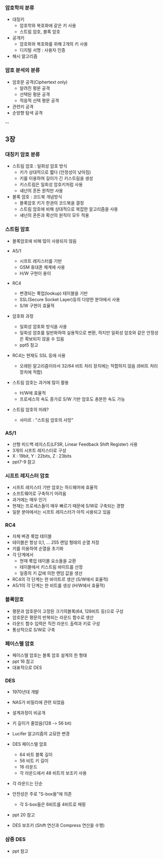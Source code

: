 ### 암호학의 분류
- 대칭키
	- 암호학와 복호화에 같은 키 사용
	- 스트림 암호, 블록 암호
- 공개키
	- 암호화와 복호화를 위해 2개의 키 사용  
	- 디지털 서명 : 사용자 인증
- 해시 알고리즘

### 암호 분석의 분류
- 암호문 공격(Ciphertext only)
	- 알려진 평문 공격
	- 선택된 평문 공격
	- 적응적 선택 평문 공격 
- 관련키 공격
- 순방향 탐색 공격

--
## 3장

### 대칭키 암호 분류
- 스트림 암호 : 일회성 암호 방식
	- 키가 상대적으로 짧다 (안정성이 낮아짐)
	- 키를 이용하여 길이가 긴 키스트림을 생성
	- 키스트림은 일회성 암호키처럼 사용
	- 섀넌의 혼돈 원칙만 사용
- 블록 암호 : 코드북 개념방식
	- 블록암호 키가 한권의 코드북을 결정
	- 스트림 암호에 비해 상대적으로 복잡한 알고리즘을 사용
	- 섀넌의 혼돈과 확산의 원칙이 모두 적용

### 스트림 암호
- 블록암호에 비해 많이 사용되지 않음
- A5/1
	- 시프트 레지스터를 기반
	- GSM 휴대폰 체계에 사용
	- H/W 구현이 용이 
- RC4 	 	
	- 변경되는 룩업(lookup) 테이블을 기반
	- SSL(Secure Socket Layer)등의 다양한 분야에서 사용
	- S/W 구현이 효율적	

- 암호화 과정
	- 일회성 암호화 방식을 사용
	- 일회성 암호를 일반화하여 실용적으로 변환, 하지만 일회성 암호와 같은 안정성은 확보되지 않을 수 있음
	- ppt5 참고 	

- RC4는 현재도 SSL 등에 사용
	- 오래된 알고리즘이라서 32/64 비트 처리 장치에는 적합하지 않음 (8비트 처리장치에 적합) 
- 스트림 암호는 과거에 많이 활용
	- H/W에 효율적
	- 프로세스의 속도 증가로 S/W 기반 암호도 충분한 속도 가능 
- 스트림 암호의 미래?
	- 샤미르 : "스트림 암호의 사망" 

	
### A5/1
- 선형 피드백 레지스트(LFSR, Linear Feedback Shift Register) 사용
- 3개의 시프트 레지스터로 구성
- X : 19bit, Y : 22bits, Z : 23bits
- ppt7-9 참고	


### 시프트 레지스터 암호
- 시프트 레지스터 기반 암호는 하드웨어에 효율적
- 소프트웨어로 구축하기 어려움
- 과거에는 매우 인기
- 현재는 프로세스들이 매우 빠르기 때문에 S/W로 구축되는 경향
- 일분 분야에서는 시프트 레지스터가 아직 사용되고 있음

### RC4
- 자체 벼경 룩업 테이블
- 테이블은 항상 0,1, ... 255 랜덤 형태의 순열 저장
- 키를 이용하여 순열을 초기화
- 각 단계에서
	- 현재 룩업 테이블 요소들을 교환
	- 테이블에서 키스트림 바이트를 선정
	- 일종의 키 값에 의한 랜덤 값을 생선
- RC4의 각 단계는 한 바이트르 생산 (S/W에서 효율적)
- A5/1의 각 단계는 한 비트를 생상 (H/W에서 효율적)	 


### 블록암호
- 평문과 암호문이 고정된 크기의블록(64, 128비트 등)으로 구성
-  암호문은 평문의 반복되는 라운드 함수로 생산
- 라운드 함수 입력은 직전 라운드 출력과 키로 구성
- 통상적으로 S/W로 구축

### 페이스텔 암호
- 페이스텔 암호는 블록 암호 설계의 한 형태
- ppt 16 참고
- 대표적으로 DES

### DES
- 1970년대 개발
- NAS가 비밀리에 관련 되었음
- 설계과정이 비공개
- 키 길이가 줄었음(128 -> 56 bit)
- Lucifer 알고리즘의 교묘한 변경

- DES 페이스텔 암호
	- 64 비트 블록 길이
	- 56 비트 키 길이
	- 16 라운드
	- 각 라운드에서 48 비트의 보조키 사용
- 각 라운드는 단순
- 안전성은 주로 "S-box들"에 의존
	- 각 S-box들은 6비트를 4비트로 매핑
- ppt 20 참고
- DES 보조키 (Shift 연산과 Compress 연산을 수행)
	
### 삼중 DES
- ppt 참고	
	